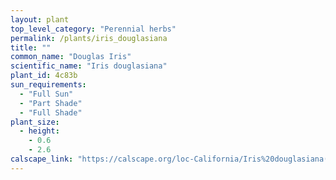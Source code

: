 ```yaml
---
layout: plant                                                              
top_level_category: "Perennial herbs"
permalink: /plants/iris_douglasiana
title: ""
common_name: "Douglas Iris"
scientific_name: "Iris douglasiana"
plant_id: 4c83b
sun_requirements:
  - "Full Sun"
  - "Part Shade"
  - "Full Shade"
plant_size:
  - height: 
    - 0.6
    - 2.6
calscape_link: "https://calscape.org/loc-California/Iris%20douglasiana(%20)"
---
```



